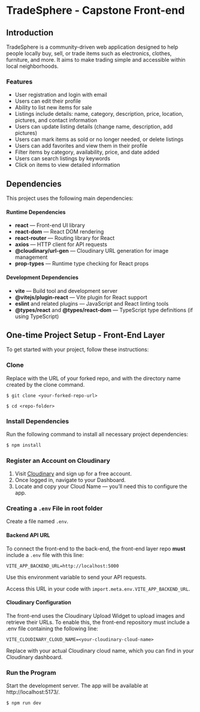 # TradeSphere - Capstone Front-end

## Introduction

TradeSphere is a community-driven web application designed to help people locally buy, sell, or trade items such as electronics, clothes, furniture, and more. It aims to make trading simple and accessible within local neighborhoods.

### Features
- User registration and login with email  
- Users can edit their profile  
- Ability to list new items for sale  
- Listings include details: name, category, description, price, location, pictures, and contact information  
- Users can update listing details (change name, description, add pictures)  
- Users can mark items as sold or no longer needed, or delete listings  
- Users can add favorites and view them in their profile  
- Filter items by category, availability, price, and date added  
- Users can search listings by keywords  
- Click on items to view detailed information  


## Dependencies

This project uses the following main dependencies:

#### Runtime Dependencies

- **react** — Front-end UI library  
- **react-dom** — React DOM rendering  
- **react-router** — Routing library for React  
- **axios** — HTTP client for API requests  
- **@cloudinary/url-gen** — Cloudinary URL generation for image management  
- **prop-types** — Runtime type checking for React props  

#### Development Dependencies

- **vite** — Build tool and development server  
- **@vitejs/plugin-react** — Vite plugin for React support  
- **eslint** and related plugins — JavaScript and React linting tools  
- **@types/react** and **@types/react-dom** — TypeScript type definitions (if using TypeScript)  


## One-time Project Setup - Front-End Layer

To get started with your project, follow these instructions:


### Clone

Replace <your-forked-repo-url> with the URL of your forked repo, and <repo-folder> with the directory name created by the clone command.

```
$ git clone <your-forked-repo-url>
```

```
$ cd <repo-folder>
```

### Install Dependencies

Run the following command to install all necessary project dependencies:

```bash
$ npm install
```


### Register an Account on Cloudinary

1. Visit [Cloudinary](https://cloudinary.com) and sign up for a free account.
2. Once logged in, navigate to your Dashboard.
3. Locate and copy your Cloud Name — you’ll need this to configure the app.



### Creating a `.env` File in root folder

Create a file named `.env`.

#### Backend API URL
To connect the front-end to the back-end, the front-end layer repo **must** include a `.env` file with this line:

```
VITE_APP_BACKEND_URL=http://localhost:5000
```

Use this environment variable to send your API requests.

Access this URL in your code with `import.meta.env.VITE_APP_BACKEND_URL`.


#### Cloudinary Configuration
The front-end uses the Cloudinary Upload Widget to upload images and retrieve their URLs. To enable this, the front-end repository must include a .env file containing the following line:

```
VITE_CLOUDINARY_CLOUD_NAME=<your-cloudinary-cloud-name>
```

Replace <your-cloudinary-cloud-name> with your actual Cloudinary cloud name, which you can find in your Cloudinary dashboard.

### Run the Program
Start the development server. The app will be available at http://localhost:5173/.
```
$ npm run dev
```